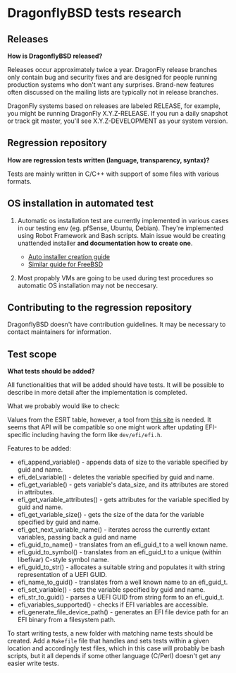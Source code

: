 # DragonflyBSD tests research

## Releases

**How is DragonflyBSD released?**

Releases occur approximately twice a year. DragonFly release branches only
contain bug and security fixes and are designed for people running production
systems who don't want any surprises. Brand-new features often discussed on
the mailing lists are typically not in release branches.

DragonFly systems based on releases are labeled RELEASE, for example, you
might be running DragonFly X.Y.Z-RELEASE. If you run a daily snapshot or
track git master, you'll see X.Y.Z-DEVELOPMENT as your system version.

## Regression repository

**How are regression tests written (language, transparency, syntax)?**

Tests are mainly written in C/C++ with support of some files with various
formats.

## OS installation in automated test

1. Automatic os installation test are currently implemented in various cases
in our testing env (eg. pfSense, Ubuntu, Debian). They're implemented using
Robot Framework and Bash scripts. Main issue would be creating unattended
installer __and documentation how to create one__.

    - [Auto installer creation guide](https://umbriel.fr/blog/DragonFly_BSD_autoinstall.html)
    - [Similar guide for FreeBSD](https://www.freebsd.org/cgi/man.cgi?bsdinstall(8))

1. Most propably VMs are going to be used during test procedures so automatic
OS installation may not be neccesary.

## Contributing to the regression repository

DragonflyBSD doesn't have contribution guidelines. It may be necessary to
contact maintainers for information.

## Test scope

**What tests should be added?**

All functionalities that will be added should have tests. It will be
possible to describe in more detail after the implementation is completed.

What we probably would  like to check:

Values ​​from the ESRT table, however, a tool from
[this site](https://reviews.freebsd.org/rG24f398e7a153a05a7e94ae8dd623e2b6d28d94eb)
is needed. It seems that API will be compatible so one might work after updating
EFI-specific including having the form like `dev/efi/efi.h`.

Features to be added:

* efi_append_variable() - appends data of size to the variable specified by guid
and name.
* efi_del_variable() - deletes the variable specified by guid and name.
* efi_get_variable() - gets variable's data_size, and its attributes are stored
in attributes.
* efi_get_variable_attributes() - gets attributes for the variable specified by
guid and name.
* efi_get_variable_size() - gets the size of the data for the variable specified
by guid and name.
* efi_get_next_variable_name() - iterates across the currently extant variables,
passing back a guid and name
* efi_guid_to_name() - translates from an efi_guid_t to a well known name.
* efi_guid_to_symbol() - translates from an efi_guid_t to a unique
(within libefivar) C-style symbol name.
* efi_guid_to_str() - allocates a suitable string and populates it with string
representation of a UEFI GUID.
* efi_name_to_guid() - translates from a well known name to an efi_guid_t.
* efi_set_variable() - sets the variable specified by guid and name.
* efi_str_to_guid() - parses a UEFI GUID from string form to an efi_guid_t.
* efi_variables_supported() - checks if EFI variables are accessible.
* efi_generate_file_device_path() - generates an EFI file device path for an EFI
binary from a filesystem path.

To start writing tests, a new folder with matching name tests should be created.
Add a `Makefile` file that handles and sets tests within a given location
and accordingly test files, which in this case will probably be bash scripts,
but it all depends if some other language (C/Perl) doesn't get any easier
write tests.
